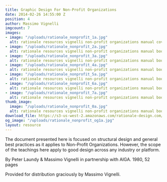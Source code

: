 ```yaml
---
title: Graphic Design For Non-Profit Organizations
date: 2014-02-26 14:55:00 Z
position: 4
author: Massimo Vignelli
imgcount: 7
images:
- image: "/uploads/rationale_nonprofit_1a.jpg"
  alt: rationale resources vignelli non-profit organizations manual cover
- image: "/uploads/rationale_nonprofit_2a.jpg"
  alt: rationale resources vignelli non-profit organizations manual book
- image: "/uploads/rationale_nonprofit_3a.jpg"
  alt: rationale resources vignelli non-profit organizations manual book
- image: "/uploads/rationale_nonprofit_4a.jpg"
  alt: rationale resources vignelli non-profit organizations manual book
- image: "/uploads/rationale_nonprofit_5a.jpg"
  alt: rationale resources vignelli non-profit organizations manual book
- image: "/uploads/rationale_nonprofit_6a.jpg"
  alt: rationale resources vignelli non-profit organizations manual book
- image: "/uploads/rationale_nonprofit_7a.jpg"
  alt: rationale resources vignelli non-profit organizations manual book
thumb_image:
  image: "/uploads/rationale_nonprofit_0a.jpg"
  alt: rationale resources vignelli non-profit organizations manual book
download_file: https://s3-us-west-2.amazonaws.com/rationale-design.com/resources/files/Vignelli_Graphic_Design_for_Non-Profit.pdf
og_image: "/uploads/rationale_nonprofit_og1a.jpg"
layout: resource
---
```


The document presented here is focused on structural design and general best practices as it applies to Non-Profit Organizations. However, the scope of the teachings here apply to good design across any industry or platform.

By Peter Laundy & Massimo Vignelli in partnership with AIGA. 1980, 52 pages

Provided for distribution graciously by Massimo Vignelli.